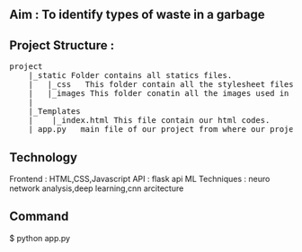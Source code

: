 ## Aim : To identify types of waste in a garbage 
## Project Structure :
  <pre>project
    |_static Folder contains all statics files.
    |   |_css   This folder contain all the stylesheet files.
    |   |_images This folder conatin all the images used in this project.
    |
    |_Templates
    |    |_index.html This file contain our html codes.
    |_app.py   main file of our project from where our project get started. 
</pre>
## Technology
  Frontend : HTML,CSS,Javascript
  API : flask api
  ML Techniques : neuro network analysis,deep learning,cnn arcitecture

## Command 
 $ python app.py
